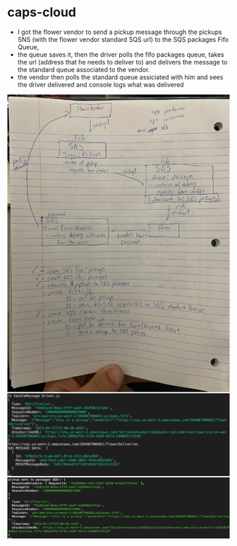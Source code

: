 # caps-cloud

- I got the flower vendor to send a pickup message through the pickups SNS (with the flower vendor standard SQS url) to the SQS packages Fifo Queue,
- the queue saves it, then the driver polls the fifo packages queue, takes the url (address that he needs to deliver to) and delivers the message to the standard queue associated to the vendor.
- the vendor then polls the standard queue assiciated with him and sees the driver delivered and console logs what was delivered

![UML](./UML.jpg)
![Driver](./Driver.png)
![Vendor](./Vendor.png)
